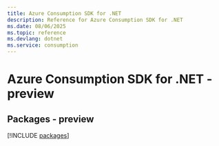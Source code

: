 ```yaml
---
title: Azure Consumption SDK for .NET
description: Reference for Azure Consumption SDK for .NET
ms.date: 08/06/2025
ms.topic: reference
ms.devlang: dotnet
ms.service: consumption
---
```

# Azure Consumption SDK for .NET - preview
## Packages - preview
[!INCLUDE [packages](consumption-index.md)]